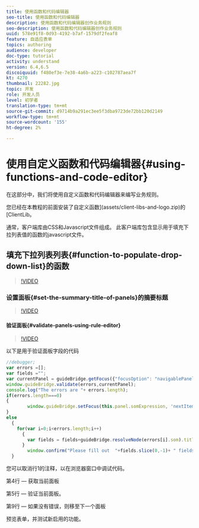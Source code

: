 ```yaml
---
title: 使用函数和代码编辑器
seo-title: 使用函数和代码编辑器
description: 使用函数和代码编辑器创作业务规则
seo-description: 使用函数和代码编辑器创作业务规则
uuid: 578e91f8-0d93-4192-b7af-1579df2feaf8
feature: 自适应表单
topics: authoring
audience: developer
doc-type: tutorial
activity: understand
version: 6.4,6.5
discoiquuid: f480ef3e-7e38-4a6b-a223-c102787aea7f
kt: 4270
thumbnail: 22282.jpg
topic: 开发
role: 开发人员
level: 初学者
translation-type: tm+mt
source-git-commit: d9714b9a291ec3ee5f3dba9723de72bb120d2149
workflow-type: tm+mt
source-wordcount: '155'
ht-degree: 2%

---
```



# 使用自定义函数和代码编辑器{#using-functions-and-code-editor}

在这部分中，我们将使用自定义函数和代码编辑器来编写业务规则。

您已经在本教程的前面安装了自定义函数](assets/client-libs-and-logo.zip)的[ClientLib。

通常，客户端库由CSS和Javascript文件组成。 此客户端库包含显示用于填充下拉列表值的函数的javascript文件。


## 填充下拉列表列表{#function-to-populate-drop-down-list}的函数

>[!VIDEO](https://video.tv.adobe.com/v/22282?quality=9&learn=on)

### 设置面板{#set-the-summary-title-of-panels}的摘要标题

>[!VIDEO](https://video.tv.adobe.com/v/28387?quality=9&learn=on)

#### 验证面板{#validate-panels-using-rule-editor}

>[!VIDEO](https://video.tv.adobe.com/v/28409?quality=9&learn=on)

以下是用于验证面板字段的代码

```javascript
//debugger;
var errors =[];
var fields ="";
var currentPanel = guideBridge.getFocus({"focusOption": "navigablePanel"});
window.guideBridge.validate(errors,currentPanel);
console.log("The errors are "+ errors.length);
if(errors.length===0)
{
        window.guideBridge.setFocus(this.panel.somExpression, 'nextItem', true);
}
else
  {
    for(var i=0;i<errors.length;i++)
      {
        var fields = fields+guideBridge.resolveNode(errors[i].som).title+" , ";
      }
        window.confirm("Please fill out  "+fields.slice(0,-1)+ " fields");
  }
```

您可以取消行1的注释，以在浏览器窗口中调试代码。

第4行 — 获取当前面板

第5行 — 验证当前面板。

第9行 — 如果没有错误，则移至下一个面板

预览表单，并测试新启用的功能。
